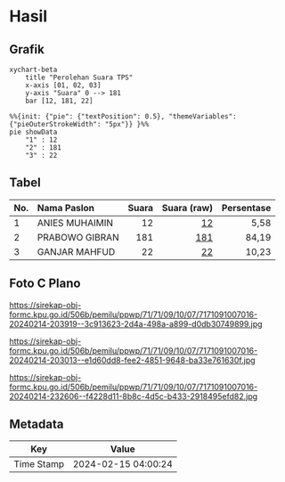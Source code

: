 # Hasil

## Grafik

```mermaid
xychart-beta
    title "Perolehan Suara TPS"
    x-axis [01, 02, 03]
    y-axis "Suara" 0 --> 181
    bar [12, 181, 22]
```

```mermaid
%%{init: {"pie": {"textPosition": 0.5}, "themeVariables": {"pieOuterStrokeWidth": "5px"}} }%%
pie showData
    "1" : 12
    "2" : 181
    "3" : 22
```

## Tabel

| No. | Nama Paslon    | Suara | Suara (raw) | Persentase |
|:--- |:-------------- | -----:| -----------:| ----------:|
| 1   | ANIES MUHAIMIN | 12    | [12][p-1]   | 5,58       |
| 2   | PRABOWO GIBRAN | 181   | [181][p-2]  | 84,19      |
| 3   | GANJAR MAHFUD  | 22    | [22][p-3]   | 10,23      |


[p-1]: https://github.com/gigit-pemilu/pemilu-2024-71-sulawesi-utara/blob/main/pilpres/hitung-suara/sub/71-sulawesi-utara/sub/71-kota-manado/sub/09-malalayang/sub/1007-malalayang-dua/sub/016-tps/sub/paslon-1.txt
[p-2]: https://github.com/gigit-pemilu/pemilu-2024-71-sulawesi-utara/blob/main/pilpres/hitung-suara/sub/71-sulawesi-utara/sub/71-kota-manado/sub/09-malalayang/sub/1007-malalayang-dua/sub/016-tps/sub/paslon-2.txt
[p-3]: https://github.com/gigit-pemilu/pemilu-2024-71-sulawesi-utara/blob/main/pilpres/hitung-suara/sub/71-sulawesi-utara/sub/71-kota-manado/sub/09-malalayang/sub/1007-malalayang-dua/sub/016-tps/sub/paslon-3.txt

## Foto C Plano

https://sirekap-obj-formc.kpu.go.id/506b/pemilu/ppwp/71/71/09/10/07/7171091007016-20240214-203919--3c913623-2d4a-498a-a899-d0db30749899.jpg

https://sirekap-obj-formc.kpu.go.id/506b/pemilu/ppwp/71/71/09/10/07/7171091007016-20240214-203013--e1d60dd8-fee2-4851-9648-ba33e761630f.jpg

https://sirekap-obj-formc.kpu.go.id/506b/pemilu/ppwp/71/71/09/10/07/7171091007016-20240214-232606--f4228d11-8b8c-4d5c-b433-2918495efd82.jpg


## Metadata

| Key        | Value               |
| ---------- | ------------------- |
| Time Stamp | 2024-02-15 04:00:24 |



